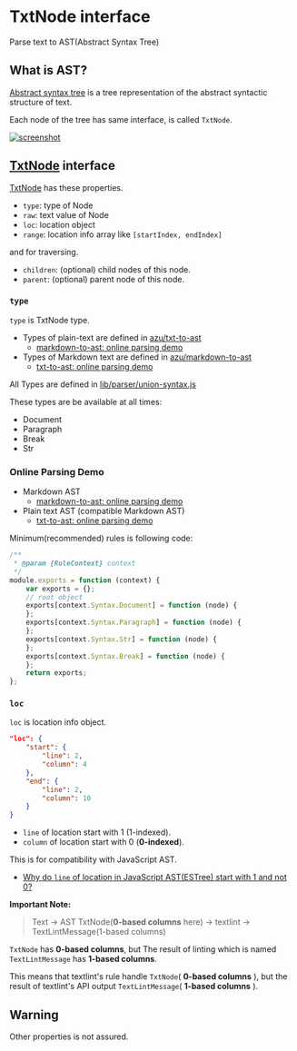 # TxtNode interface

Parse text to AST(Abstract Syntax Tree)

## What is AST?

[Abstract syntax tree](http://en.wikipedia.org/wiki/Abstract_syntax_tree "Abstract syntax tree - Wikipedia, the free encyclopedia") is a tree representation of the abstract syntactic structure of text.

Each node of the tree has same interface, is called `TxtNode`.

[![screenshot](http://monosnap.com/image/0fqi1UF7yOv89nxJPaDWtvyqERaM49.png)](http://azu.github.io/markdown-to-ast/example/)

## [TxtNode](./txtnode.d.ts) interface

[TxtNode](./txtnode.d.ts) has these properties.

- `type`: type of Node
- `raw`: text value of Node
- `loc`: location object
- `range`: location info array like `[startIndex, endIndex]`

and for traversing.

- `children`: (optional) child nodes of this node.
- `parent`: (optional) parent node of this node.

### `type`

`type` is TxtNode type.

- Types of plain-text are defined in [azu/txt-to-ast](https://github.com/azu/txt-to-ast "azu/txt-to-ast")
    - [markdown-to-ast: online parsing demo](http://azu.github.io/markdown-to-ast/example/ "markdown-to-ast: online parsing demo")
- Types of Markdown text are defined in [azu/markdown-to-ast](https://github.com/azu/markdown-to-ast/ "azu/markdown-to-ast")
    - [txt-to-ast: online parsing demo](http://azu.github.io/txt-to-ast/example/ "txt-to-ast: online parsing demo")

All Types are defined in [lib/parser/union-syntax.js](../lib/parser/union-syntax.js)

These types are be available at all times:

- Document
- Paragraph
- Break
- Str

### Online Parsing Demo

- Markdown AST
    - [markdown-to-ast: online parsing demo](http://azu.github.io/markdown-to-ast/example/ "markdown-to-ast: online parsing demo")
- Plain text AST (compatible Markdown AST)
    - [txt-to-ast: online parsing demo](http://azu.github.io/txt-to-ast/example/ "txt-to-ast: online parsing demo")

Minimum(recommended) rules is following code:

```js
/**
 * @param {RuleContext} context
 */
module.exports = function (context) {
    var exports = {};
    // root object
    exports[context.Syntax.Document] = function (node) {
    };
    exports[context.Syntax.Paragraph] = function (node) {
    };
    exports[context.Syntax.Str] = function (node) {
    };
    exports[context.Syntax.Break] = function (node) {
    };
    return exports;
};
```


### `loc`

`loc` is location info object.

```json
"loc": {
    "start": {
        "line": 2,
        "column": 4
    },
    "end": {
        "line": 2,
        "column": 10
    }
}
```

- `line` of location start with 1 (1-indexed).
- `column` of location start with 0 (**0-indexed**).

This is for compatibility with JavaScript AST.

- [Why do `line` of location in JavaScript AST(ESTree) start with 1 and not 0?](https://gist.github.com/azu/8866b2cb9b7a933e01fe "Why do `line` of location in JavaScript AST(ESTree) start with 1 and not 0?")

**Important Note:**

> Text -> AST TxtNode(**0-based columns** here) -> textlint -> TextLintMessage(1-based columns)

`TxtNode` has **0-based columns**, but The result of linting which is named `TextLintMessage` has **1-based columns**.

This means that textlint's rule handle `TxtNode`( **0-based columns** ), but the result of textlint's API output `TextLintMessage`( **1-based columns** ).

## Warning

Other properties is not assured.